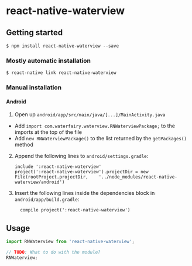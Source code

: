 
# react-native-waterview

## Getting started

`$ npm install react-native-waterview --save`

### Mostly automatic installation

`$ react-native link react-native-waterview`

### Manual installation


#### Android

1. Open up `android/app/src/main/java/[...]/MainActivity.java`
  - Add `import com.waterfairy.waterview.RNWaterviewPackage;` to the imports at the top of the file
  - Add `new RNWaterviewPackage()` to the list returned by the `getPackages()` method
2. Append the following lines to `android/settings.gradle`:
  	```
  	include ':react-native-waterview'
  	project(':react-native-waterview').projectDir = new File(rootProject.projectDir, 	'../node_modules/react-native-waterview/android')
  	```
3. Insert the following lines inside the dependencies block in `android/app/build.gradle`:
  	```
      compile project(':react-native-waterview')
  	```


## Usage
```javascript
import RNWaterview from 'react-native-waterview';

// TODO: What to do with the module?
RNWaterview;
```
  